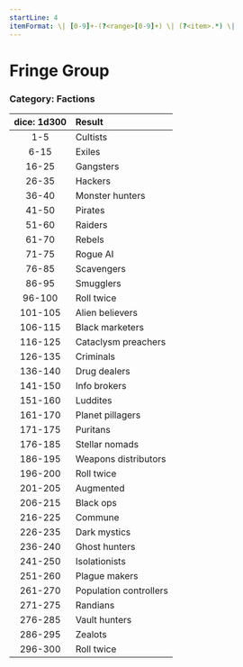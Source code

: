 ```yaml
---
startLine: 4
itemFormat: \| [0-9]+-(?<range>[0-9]+) \| (?<item>.*) \|
---
```

# Fringe Group
### Category: Factions

| dice: 1d300 | Result |
|:----:|:-------|
| 1-5 | Cultists |
| 6-15 | Exiles |
| 16-25 | Gangsters |
| 26-35 | Hackers |
| 36-40 | Monster hunters |
| 41-50 | Pirates |
| 51-60 | Raiders |
| 61-70 | Rebels |
| 71-75 | Rogue AI |
| 76-85 | Scavengers |
| 86-95 | Smugglers |
| 96-100 | Roll twice |
| 101-105 | Alien believers |
| 106-115 | Black marketers |
| 116-125 | Cataclysm preachers |
| 126-135 | Criminals |
| 136-140 | Drug dealers |
| 141-150 | Info brokers |
| 151-160 | Luddites |
| 161-170 | Planet pillagers |
| 171-175 | Puritans |
| 176-185 | Stellar nomads |
| 186-195 | Weapons distributors |
| 196-200 | Roll twice |
| 201-205 | Augmented |
| 206-215 | Black ops |
| 216-225 | Commune |
| 226-235 | Dark mystics |
| 236-240 | Ghost hunters |
| 241-250 | Isolationists |
| 251-260 | Plague makers |
| 261-270 | Population controllers |
| 271-275 | Randians |
| 276-285 | Vault hunters |
| 286-295 | Zealots |
| 296-300 | Roll twice |